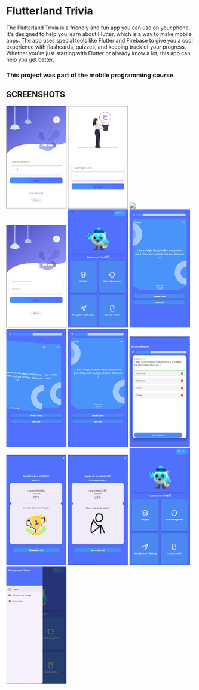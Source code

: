# Flutterland Trivia

The Flutterland Trivia is a friendly and fun app you can use on your phone. It's designed to help you learn about Flutter, which is a way to make mobile apps. The app uses special tools like Flutter and Firebase to give you a cool experience with flashcards, quizzes, and keeping track of your progress. Whether you're just starting with Flutter or already know a lot, this app can help you get better.


### This project was part of the mobile programming course.

## SCREENSHOTS
<p style="float: center;">

  <img src="https://github.com/njsaugat/flutterland_trivia/blob/master/screenshots/Screenshot%20from%202023-08-27%2016-59-15.png" width="32%"/>
  <img src="https://github.com/njsaugat/flutterland_trivia/blob/master/screenshots/Screenshot%20from%202023-08-27%2016-59-36.png" width="32%"/>
  <img src="https://github.com/njsaugat/flutterland_trivia/blob/master/screenshots/Screenshot%20from%202023-08-27%2017-03-32.png" width="32%"/>
  <img src="https://github.com/njsaugat/flutterland_trivia/blob/master/screenshots/Screenshot%20from%202023-08-27%2017-04-55.png" width="32%"/>
  <img src="https://github.com/njsaugat/flutterland_trivia/blob/master/screenshots/Screenshot%20from%202023-08-27%2017-05-55.png" width="32%"/>
  <img src="https://github.com/njsaugat/flutterland_trivia/blob/master/screenshots/Screenshot%20from%202023-08-27%2017-08-26.png" width="32%"/>
  <img src="https://github.com/njsaugat/flutterland_trivia/blob/master/screenshots/Screenshot%20from%202023-08-27%2017-08-38.png" width="32%"/>
  <img src="https://github.com/njsaugat/flutterland_trivia/blob/master/screenshots/Screenshot%20from%202023-08-27%2017-09-33.png" width="32%"/>
  <img src="https://github.com/njsaugat/flutterland_trivia/blob/master/screenshots/Screenshot%20from%202023-08-27%2017-12-19.png" width="32%"/>
  <img src="https://github.com/njsaugat/flutterland_trivia/blob/master/screenshots/Screenshot%20from%202023-08-27%2017-13-03.png" width="32%"/>
  <img src="https://github.com/njsaugat/flutterland_trivia/blob/master/screenshots/Screenshot%20from%202023-08-27%2017-16-14.png" width="32%"/>
  <img src="https://github.com/njsaugat/flutterland_trivia/blob/master/screenshots/Screenshot%20from%202023-08-27%2017-39-25.png" width="32%"/>
  <img src="https://github.com/njsaugat/flutterland_trivia/blob/master/screenshots/Screenshot%20from%202023-08-27%2017-50-57.png" width="32%"/>
</p>


